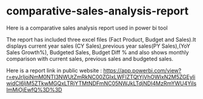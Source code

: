 # comparative-sales-analysis-report
Here is a comparative sales analysis report used in power bi tool

The report has included three excel files (Fact Product, Budget and Sales).It displays current year sales (CY Sales),previous year sales(PY Sales),(YoY Sales Growth%), Budgeted Sales, Budget Diff % and also shows monthly comparison with current sales, previous sales and budgeted sales.

Here is a report link in public website : 
https://app.powerbi.com/view?r=eyJrIjoiNmM0NTI3NWUtZmRkNC00ZGIxLWFlZTQtYjVhOWIxN2M5ZGEyIiwidCI6IjM5ZTkwMGQxLTRjYTMtNDFmNC05NWJkLTdjNDI4MzRmYWU4YiIsImMiOjEwfQ%3D%3D
